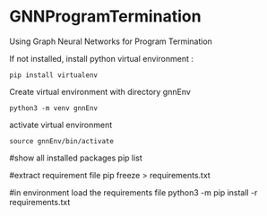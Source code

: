 # GNNProgramTermination
Using Graph Neural Networks for Program Termination

If not installed, install python virtual environment : 
```
pip install virtualenv 
```

Create virtual environment with directory gnnEnv
```
python3 -m venv gnnEnv
```

activate virtual environment
```
source gnnEnv/bin/activate
```

#show all installed packages
pip list

#extract requirement file 
pip freeze > requirements.txt

#in environment load the requirements file 
python3 -m pip install -r requirements.txt
